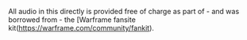 All audio in this directly is provided free of charge as part of - and was borrowed from - the [Warframe fansite kit(https://warframe.com/community/fankit).